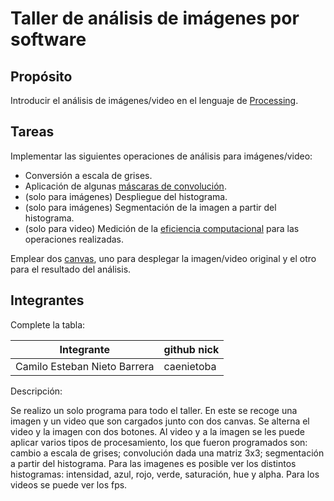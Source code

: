 # Taller de análisis de imágenes por software

## Propósito

Introducir el análisis de imágenes/video en el lenguaje de [Processing](https://processing.org/).

## Tareas

Implementar las siguientes operaciones de análisis para imágenes/video:

* Conversión a escala de grises.
* Aplicación de algunas [máscaras de convolución](https://en.wikipedia.org/wiki/Kernel_(image_processing)).
* (solo para imágenes) Despliegue del histograma.
* (solo para imágenes) Segmentación de la imagen a partir del histograma.
* (solo para video) Medición de la [eficiencia computacional](https://processing.org/reference/frameRate.html) para las operaciones realizadas.

Emplear dos [canvas](https://processing.org/reference/PGraphics.html), uno para desplegar la imagen/video original y el otro para el resultado del análisis.

## Integrantes

Complete la tabla:

| Integrante                   | github nick |
|------------------------------|-------------|
| Camilo Esteban Nieto Barrera | caenietoba  |

Descripción:

Se realizo un solo programa para todo el taller. 
En este se recoge una imagen y un video que son cargados junto con dos canvas.
Se alterna el video y la imagen con dos botones. 
Al video y a la imagen se les puede aplicar varios tipos de procesamiento, los que fueron programados son: cambio a escala de grises; convolución dada una matriz 3x3; segmentación a partir del histograma.
Para las imagenes es posible ver los distintos histogramas: intensidad, azul, rojo, verde, saturación, hue y alpha.
Para los videos se puede ver los fps.
